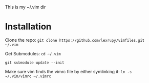 
This is my ~/.vim dir

Installation
============

Clone the repo:
`git clone https://github.com/lexrupy/vimfiles.git ~/.vim`

Get Submodules:
`cd ~/.vim`

`git submodule update --init`

Make sure vim finds the vimrc file by either symlinking it:
`ln -s ~/.vim/vimrc ~/.vimrc`
